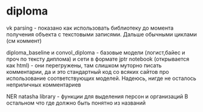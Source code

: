 # diploma

vk parsing - показано как использовать библиотеку до момента получения объекта с текстовыми записями. Дальше обычными циклами (см коммент)

diploma_baseline и convol_diploma - базовые модели (логист,байес и проч по тексту диплома) и сети в формате jptr notebook (открывается как html) - они перегружены, там слишком муторно писать
комментарии, да и это стандартный код со всяких сайтов про использование соответствующих моделей. Надеюсь, нигде не осталось неприличных комментариев

NER natasha library - функции для выделения персон и организаций
В остальном что где должно быть понятно из названий

